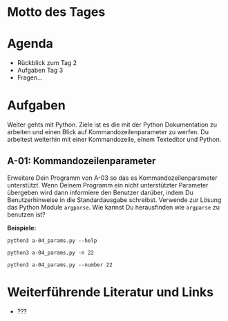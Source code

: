# Motto des Tages


# Agenda

- Rückblick zum Tag 2
- Aufgaben Tag 3
- Fragen...

# Aufgaben

Weiter gehts mit Python. Ziele ist es die mit der Python Dokumentation zu arbeiten und einen Blick auf Kommandozeilenparameter zu werfen. Du arbeitest weiterhin mit einer Kommandozeile, einem Texteditor und Python.

## A-01: Kommandozeilenparameter

Erweitere Dein Programm von A-03 so das es Kommandozeilenparameter unterstützt. Wenn Deinem Programm ein nicht unterstützter Parameter übergeben wird dann
informiere den Benutzer darüber, indem Du Benutzerhinweise in die Standardausgabe schreibst. Verwende zur Lösung das Python Module `argparse`. Wie kannst Du
herausfinden wie `argparse` zu benutzen ist?

**Beispiele:**

```
python3 a-04_params.py --help

python3 a-04_params.py -n 22

python3 a-04_params.py --number 22
```

# Weiterführende Literatur und Links

- ???

